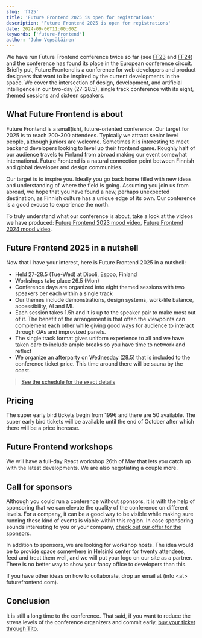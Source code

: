 ```yaml
---
slug: 'ff25'
title: 'Future Frontend 2025 is open for registrations'
description: 'Future Frontend 2025 is open for registrations'
date: 2024-09-06T11:00:00Z
keywords: ['future-frontend']
author: 'Juho Vepsäläinen'
---
```


We have run Future Frontend conference twice so far (see [FF23](/2023/) and [FF24](/2024/)) and the conference has found its place in the European conference circuit. Briefly put, Future Frontend is a conference for web developers and product designers that want to be inspired by the current developments in the space. We cover the intersection of design, development, and artificial intelligence in our two-day (27-28.5), single track conference with its eight, themed sessions and sixteen speakers.

## What Future Frontend is about

Future Frontend is a small(ish), future-oriented conference. Our target for 2025 is to reach 200-300 attendees. Typically we attract senior level people, although juniors are welcome. Sometimes it is interesting to meet backend developers looking to level up their frontend game. Roughly half of our audience travels to Finland from abroad making our event somewhat international. Future Frontend is a natural connection point between Finnish and global developer and design communities.

Our target is to inspire you. Ideally you go back home filled with new ideas and understanding of where the field is going. Assuming you join us from abroad, we hope that you have found a new, perhaps unexpected destination, as Finnish culture has a unique edge of its own. Our conference is a good excuse to experience the north.

To truly understand what our conference is about, take a look at the videos we have produced: [Future Frontend 2023 mood video](https://www.youtube.com/watch?v=evVmkKNlr0U), [Future Frontend 2024 mood video](https://www.youtube.com/watch?v=UNWLX6QI3ow).

## Future Frontend 2025 in a nutshell

Now that I have your interest, here is Future Frontend 2025 in a nutshell:

* Held 27-28.5 (Tue-Wed) at Dipoli, Espoo, Finland
* Workshops take place 26.5 (Mon)
* Conference days are organized into eight themed sessions with two speakers per each within a single track
* Our themes include demonstrations, design systems, work-life balance, accessibility, AI and ML
* Each session takes 1.5h and it is up to the speaker pair to make most out of it. The benefit of the arrangement is that often the viewpoints can complement each other while giving good ways for audience to interact through QAs and improvized panels.
* The single track format gives uniform experience to all and we have taken care to include ample breaks so you have time to network and reflect
* We organize an afterparty on Wednesday (28.5) that is included to the conference ticket price. This time around there will be sauna by the coast.

> [See the schedule for the exact details](/schedule/)

## Pricing

The super early bird tickets begin from 199€ and there are 50 available. The super early bird tickets will be available until the end of October after which there will be a price increase.

## Future Frontend workshops

We will have a full-day React workshop 26th of May that lets you catch up with the latest developments. We are also negotiating a couple more.

## Call for sponsors

Although you could run a conference without sponsors, it is with the help of sponsoring that we can elevate the quality of the conference on different levels. For a company, it can be a good way to be visible while making sure running these kind of events is viable within this region. In case sponsoring sounds interesting to you or your company, [check out our offer for the sponsors](/for-sponsors/).

In addition to sponsors, we are looking for workshop hosts. The idea would be to provide space somewhere in Helsinki center for twenty attendees, feed and treat them well, and we will put your logo on our site as a partner. There is no better way to show your fancy office to developers than this.

If you have other ideas on how to collaborate, drop an email at (info \<at> futurefrontend.com).

## Conclusion

It is still a long time to the conference. That said, if you want to reduce the stress levels of the conference organizers and commit early, [buy your ticket through Tito](https://ti.to/future-frontend/2025).
